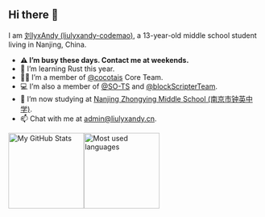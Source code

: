## Hi there 👋

I am [刘lyxAndy (liulyxandy-codemao)](https://github.com/liulyxandy-codemao), a 13-year-old middle school student living in Nanjing, China.

- **⚠️ I’m busy these days. Contact me at weekends.**
- 🦀 I’m learning Rust this year.
- 🧑‍💻 I’m a member of [@cocotais](https://github.com/cocotais) Core Team.
- 💻 I’m also a member of [@SO-TS](https://github.com/SO-TS) and [@blockScripterTeam](https://github.com/blockScripterTeam).
- 🏫 I’m now studying at [Nanjing Zhongying Middle School (南京市钟英中学)](http://zyzx.njqhjy.net/).
- 📫 Chat with me at [admin@liulyxandy.cn](mailto:admin@liulyxandy.cn).

<div style="display: inline-flex;">
<img src="https://github-readme-stats.vercel.app/api?username=liulyxandy-codemao" alt="My GitHub Stats" style="height: 150px">
<img src="https://github-readme-stats.vercel.app/api/top-langs/?username=liulyxandy-codemao&hide=scss&layout=compact" alt="Most used languages" style="height: 150px">
</div>
